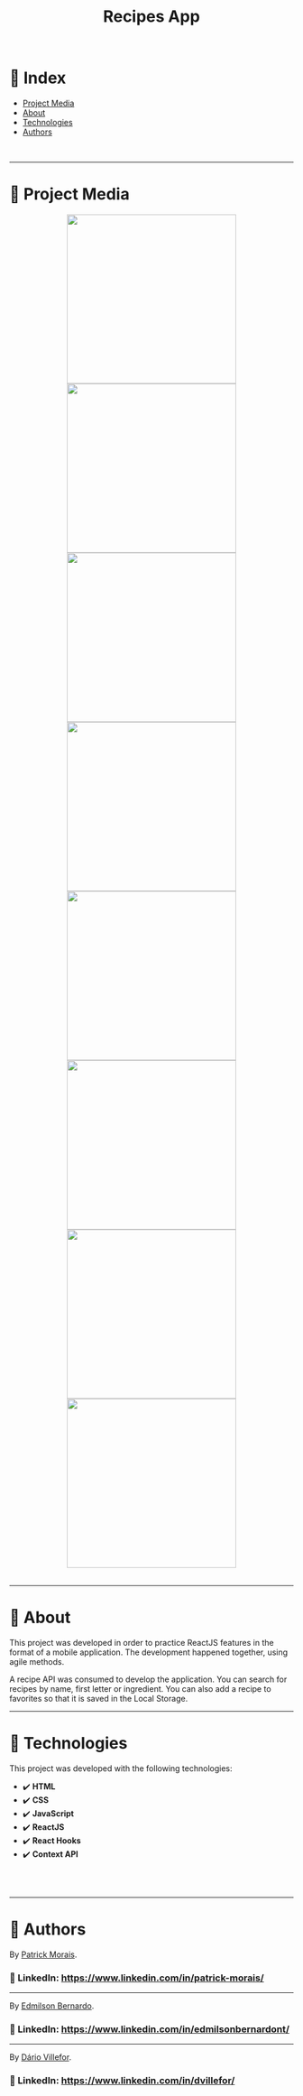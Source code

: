 <h1 align="center">Recipes App</h1>
<br />

# :pushpin: Index
- [Project Media](#camera_flash-project-media)
- [About](#monocle_face-about)
- [Technologies](#rocket-technologies)
- [Authors](#closed_book-authors)
<br />

---
# :camera_flash: Project Media
<div align="center">
  <img src="src/images/app1.gif" width="300px"/>
  <img src="src/images/app2.gif" width="300px"/>
  <img src="src/images/img1.png" width="300px"/>
  <img src="src/images/img2.png" width="300px"/>
  <img src="src/images/img3.png" width="300px"/>
  <img src="src/images/img4.png" width="300px"/>
  <img src="src/images/img5.png" width="300px"/>
  <img src="src/images/img6.png" width="300px"/>
</div>

<br />

---
# :monocle_face: About
This project was developed in order to practice ReactJS features in the format of a mobile application. The development happened together, using agile methods.

A recipe API was consumed to develop the application.
You can search for recipes by name, first letter or ingredient.
You can also add a recipe to favorites so that it is saved in the Local Storage.
<br />

---

# :rocket: Technologies
This project was developed with the following technologies: <br>
- :heavy_check_mark: **HTML**
- :heavy_check_mark: **CSS**
- :heavy_check_mark: **JavaScript**
- :heavy_check_mark: **ReactJS**
- :heavy_check_mark: **React Hooks**
- :heavy_check_mark: **Context API**
<br><br>
<br />

---

# :closed_book: Authors
By [Patrick Morais](https://github.com/PatrickMoraisN).
### :link: LinkedIn: https://www.linkedin.com/in/patrick-morais/

---

By [Edmilson Bernardo](https://github.com/EdmilsonBernardo).
### :link: LinkedIn: https://www.linkedin.com/in/edmilsonbernardont/

---

By [Dário Villefor](https://github.com/Villefor).
### :link: LinkedIn: https://www.linkedin.com/in/dvillefor/
